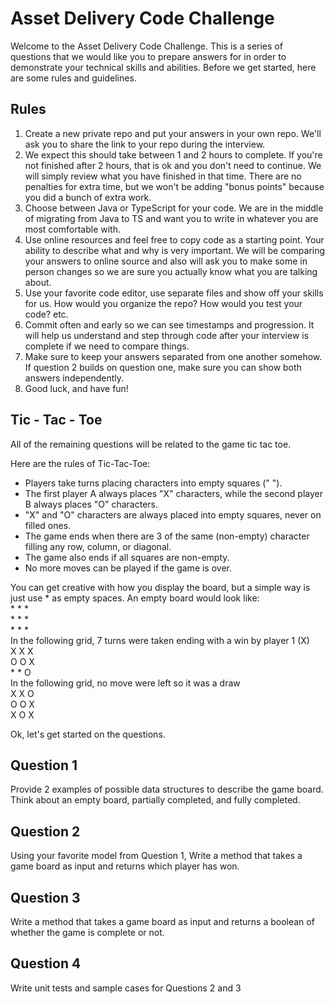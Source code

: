 # Asset Delivery Code Challenge

Welcome to the Asset Delivery Code Challenge. This is a series of questions that we would like you to prepare answers for in order to demonstrate your technical skills and abilities. Before we get started, here are some rules and guidelines.

## Rules

1. Create a new private repo and put your answers in your own repo. We'll ask you to share the link to your repo during the interview.
2. We expect this should take between 1 and 2 hours to complete. If you're not finished after 2 hours, that is ok and you don't need to continue. We will simply review what you have finished in that time. There are no penalties for extra time, but we won't be adding "bonus points" because you did a bunch of extra work.
3. Choose between Java or TypeScript for your code. We are in the middle of migrating from Java to TS and want you to write in whatever you are most comfortable with.
4. Use online resources and feel free to copy code as a starting point. Your ability to describe what and why is very important. We will be comparing your answers to online source and also will ask you to make some in person changes so we are sure you actually know what you are talking about.
5. Use your favorite code editor, use separate files and show off your skills for us. How would you organize the repo? How would you test your code? etc.
6. Commit often and early so we can see timestamps and progression. It will help us understand and step through code after your interview is complete if we need to compare things.
7. Make sure to keep your answers separated from one another somehow. If question 2 builds on question one, make sure you can show both answers independently.
8. Good luck, and have fun!

## Tic - Tac - Toe

All of the remaining questions will be related to the game tic tac toe.

Here are the rules of Tic-Tac-Toe:

* Players take turns placing characters into empty squares (" ").
* The first player A always places "X" characters, while the second player B always places "O" characters.
* "X" and "O" characters are always placed into empty squares, never on filled ones.
* The game ends when there are 3 of the same (non-empty) character filling any row, column, or diagonal.
* The game also ends if all squares are non-empty.
* No more moves can be played if the game is over.

You can get creative with how you display the board, but a simple way is just use * as empty spaces.
An empty board would look like:  
    * * *  
    * * *  
    * * *  
In the following grid, 7 turns were taken ending with a win by player 1 (X)  
    X X X  
    O O X  
    * * O  
In the following grid, no move were left so it was a draw  
    X X O  
    O O X  
    X O X  
      
Ok, let's get started on the questions.

## Question 1
Provide 2 examples of possible data structures to describe the game board. Think about an empty board, partially completed, and fully completed.

## Question 2
Using your favorite model from Question 1, Write a method that takes a game board as input and returns which player has won.

## Question 3
Write a method that takes a game board as input and returns a boolean of whether the game is complete or not.

## Question 4
Write unit tests and sample cases for Questions 2 and 3
